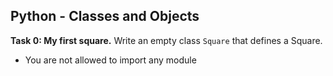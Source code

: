 ## Python - Classes and Objects

**Task 0: My first square.**
Write an empty class `Square` that defines a Square.
- You are not allowed to import any module
